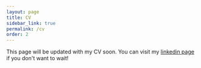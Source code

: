 ```yaml
---
layout: page
title: CV
sidebar_link: true
permalink: /cv
order: 2
---
```

<!--
<p class="message">
  Hey there! This page is included as an example. Feel free to customize it
  for your own use upon downloading. Carry on!
</p>

To make pages show up in the sidebar, add `sidebar_link: true` to the front
matter.
-->
This page will be updated with my CV soon. You can visit my [linkedin page](https://www.linkedin.com/in/joe-patten-a79a3965/) if you don't want to wait!